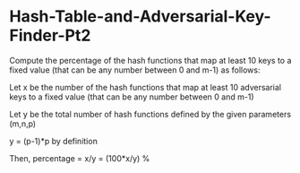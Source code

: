 # Hash-Table-and-Adversarial-Key-Finder-Pt2

Compute the percentage of the hash functions that map at least 10 keys to a fixed value (that can be any number between 0 and m-1)  as follows:

Let x be the number of the hash functions that map at least 10 adversarial keys to a fixed value (that can be any number between 0 and m-1)

Let y be the total number of hash functions defined by the given parameters (m,n,p)  

y = (p-1)*p by definition 

Then, percentage = x/y = (100*x/y) %
